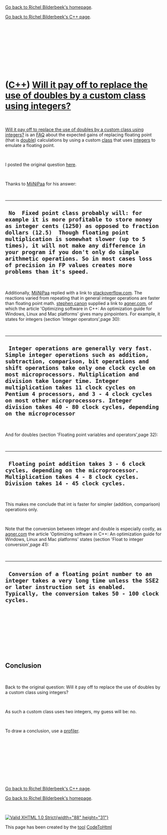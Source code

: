 [Go back to Richel Bilderbeek's homepage](index.htm).

[Go back to Richel Bilderbeek's C++ page](Cpp.htm).

 

 

 

 

 

([C++](Cpp.htm)) [Will it pay off to replace the use of doubles by a custom class using integers?](CppReplaceDoubleByCustomClassUsingIntegers.htm)
==================================================================================================================================================

 

[Will it pay off to replace the use of doubles by a custom class using
integers?](CppReplaceDoubleByCustomClassUsingIntegers.htm) is an
[FAQ](CppFaq.htm) about the expected gains of replacing floating point
(that is [double](CppDouble.htm)) calculations by using a custom
[class](CppClass.htm) that uses [integers](CppInt.htm) to emulate a
floating point.

 

I posted the original question
[here](http://www.cplusplus.com/forum/general/103139).

 

Thanks to [MiiNiPaa](http://www.cplusplus.com/user/MiiNiPaa) for his
answer:

 

  ----------------------------------------------------------------------------------------------------------------------------------------------------------------------------------------------------------------------------------------------------------------------------------------------------------------------------------------------------------------------------------------------------------------------------
  ` No  Fixed point class probably will: for example it is more profitable to store money as integer cents (1250) as opposed to fraction dollars (12.5)  Though floating point multiplication is somewhat slower (up to 5 times), it will not make any difference in your program if you don't only do simple arithmetic operations. So in most cases loss of precision in FP values creates more problems than it's speed.`
  ----------------------------------------------------------------------------------------------------------------------------------------------------------------------------------------------------------------------------------------------------------------------------------------------------------------------------------------------------------------------------------------------------------------------------

 

Additionally, [MiiNiPaa](http://www.cplusplus.com/user/MiiNiPaa) replied
with a link to
[stackoverflow.com](http://stackoverflow.com/questions/5069489/performance-of-built-in-types-char-vs-short-vs-int-vs-float-vs-double).
The reactions varied from repeating that in general integer operations
are faster than floating point math. [stephen
canon](http://stackoverflow.com/users/142434/stephen-canon) supplied a
link to [agner.com](http://www.agner.org/optimize), of which the article
'Optimizing software in C++: An optimization guide for Windows, Linux
and Mac platforms' gives many pinpointers. For example, it states for
integers (section 'Integer operators',page 30):

 

  -------------------------------------------------------------------------------------------------------------------------------------------------------------------------------------------------------------------------------------------------------------------------------------------------------------------------------------------------------------------------------------------------------------------------------------------------------------------
  ` Integer operations are generally very fast. Simple integer operations such as addition, subtraction, comparison, bit operations and shift operations take only one clock cycle on most microprocessors. Multiplication and division take longer time. Integer multiplication takes 11 clock cycles on Pentium 4 processors, and 3 - 4 clock cycles on most other microprocessors. Integer division takes 40 - 80 clock cycles, depending on the microprocessor`
  -------------------------------------------------------------------------------------------------------------------------------------------------------------------------------------------------------------------------------------------------------------------------------------------------------------------------------------------------------------------------------------------------------------------------------------------------------------------

 

And for doubles (section 'Floating point variables and operators',page
32):

 

  ---------------------------------------------------------------------------------------------------------------------------------------------------------------------
  ` Floating point addition takes 3 - 6 clock cycles, depending on the microprocessor. Multiplication takes 4 - 8 clock cycles. Division takes 14 - 45 clock cycles.`
  ---------------------------------------------------------------------------------------------------------------------------------------------------------------------

 

This makes me conclude that int is faster for simpler (addition,
comparison) operations only.

 

Note that the conversion between integer and double is especially
costly, as [agner.com](http://www.agner.org/optimize) the article
'Optimizing software in C++: An optimization guide for Windows, Linux
and Mac platforms' states (section 'Float to integer conversion',page
41):

 

  -------------------------------------------------------------------------------------------------------------------------------------------------------------------------------------------
  ` Conversion of a floating point number to an integer takes a very long time unless the SSE2 or later instruction set is enabled. Typically, the conversion takes 50 - 100 clock cycles.`
  -------------------------------------------------------------------------------------------------------------------------------------------------------------------------------------------

 

 

 

 

 

Conclusion
----------

 

Back to the original question: Will it pay off to replace the use of
doubles by a custom class using integers?

 

As such a custom class uses two integers, my guess will be: no.

 

To draw a conclusion, use a [profiler](CppProfiler.htm).

 

 

 

 

 

[Go back to Richel Bilderbeek's C++ page](Cpp.htm).

[Go back to Richel Bilderbeek's homepage](index.htm).

 

[![Valid XHTML 1.0 Strict](valid-xhtml10.png){width="88"
height="31"}](http://validator.w3.org/check?uri=referer)

This page has been created by the [tool](Tools.htm)
[CodeToHtml](ToolCodeToHtml.htm)
